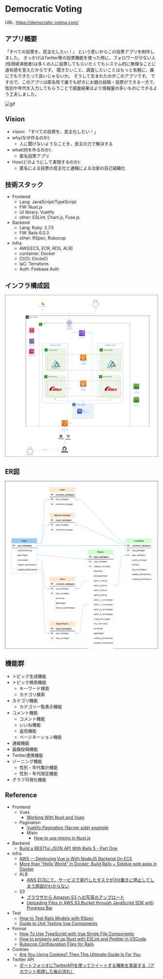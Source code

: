 # Democratic Voting

URL: https://democratic-voting.com/

## アプリ概要

「すべての投票を、民主化したい！」
という思いからこの投票アプリを制作しました。
きっかけはTwitter等の投票機能を使った時に、フォロワーが少ない人(信用経済弱者)は多くの人に投票してもらいたくてもシステム的に無理なことに違和感を覚えたからです。
聞きたいこと、調査したいことはもっと気軽に、誰にでもできたって良いじゃないか。
そうして生まれたのがこのアプリです。
ですので、このアプリは匿名性で誰でも好きにお題の投稿・投票ができる一方で、性別や年代を入力してもらうことで調査結果はより情報量の多いものにできるよう工夫しました。

![gif](https://github.com/KamiHitoe/img/blob/master/democratic-voting/democratic-voting.gif)

## Vision

- vision: 「すべての投票を、民主化したい！」
- why(なぜ作るのか):
  - 人に聞けないようなことを、民主の力で解決する
- what(何を作るのか): 
  - 匿名投票アプリ
- How(どのようにして実現するのか): 
  - 匿名による投票の民主化と通報による治安の自己組織化

## 技術スタック

- Frontend
  - Lang: JavaScript/TypeScript
  - FW: Nuxt.js
  - UI library: Vuetify
  - other: ESLint, Chart.js, Fuse.js
- Backend
  - Lang: Ruby: 2.7.5
  - FW: Rails 6.0.3
  - other: RSpec, Rubocop
- Infra
  - AWS(ECS, ECR, RDS, ALB)
  - container: Docker
  - CI/CI: CircleCI
  - IaC: Terraform
  - Auth: Firebase Auth

## インフラ構成図

![AWS](https://github.com/KamiHitoe/democratic-voting/blob/master/design/infra/architecture.prod.png)

## ER図

![ERD](https://github.com/KamiHitoe/democratic-voting/blob/master/design/backend/ERD.png)

## 機能群

- トピック生成機能
- トピック検索機能
  - キーワード検索
  - カテゴリ検索
- カテゴリ機能
  - カテゴリ一覧表示機能
- コメント機能
  - コメント機能
  - いいね機能
  - 返信機能
  - ページネーション機能
- 通報機能
- 画像投稿機能
- Twitter連携機能
- ゾーニング機能
  - 性別・年代集計機能
  - 性別・年代限定機能
- グラフ可視化機能

## Reference

- Frontend
  - Vuex
    - [Working With Nuxt and Vuex](https://langvad.dev/blog/working-with-nuxt-and-vuex/)
  - Pagination
    - [Vuetify Pagination (Server side) example](https://www.bezkoder.com/vuetify-pagination-server-side/)
    - Mixin
      - [How to use mixins in Nuxt.js](https://medium.com/@seyijosh44/how-to-use-mixins-in-nuxt-js-826724fa251)
- Backend
  - [Build a RESTful JSON API With Rails 5 - Part One](https://www.digitalocean.com/community/tutorials/build-a-restful-json-api-with-rails-5-part-one)
- Infra
  - [AWS — Deploying Vue.js With NodeJS Backend On ECS](https://medium.com/bb-tutorials-and-thoughts/aws-deploying-vue-js-with-nodejs-backend-on-ecs-cd3c3740b0a)
  - [More than "Hello World" in Docker: Build Rails + Sidekiq web apps in Docker](https://dev.to/raphael_jambalos/more-than-hello-world-in-docker-run-rails-sidekiq-web-apps-in-docker-1b37)
  - ALB
    - [AWS ECSにて、サービスで実行したタスクが3分置きに停止してしまう原因がわからない](https://teratail.com/questions/262962)
  - S3
    - [ブラウザから Amazon S3 への写真のアップロード](https://docs.aws.amazon.com/ja_jp/sdk-for-javascript/v2/developer-guide/s3-example-photo-album.html)
    - [Uploading Files in AWS S3 Bucket through JavaScript SDK with Progress Bar](https://medium.com/@shresthshruti09/uploading-files-in-aws-s3-bucket-through-javascript-sdk-with-progress-bar-d2a4b3ee77b5)
- Test
  - [How to Test Rails Models with RSpec](https://semaphoreci.com/community/tutorials/how-to-test-rails-models-with-rspec)
  - [Guide to Unit Testing Vue Components](https://testdriven.io/blog/vue-unit-testing/)
- Format
  - [How To Use TypeScript with Vue Single File Components](https://www.digitalocean.com/community/tutorials/vuejs-using-typescript-with-vue)
  - [How to properly set up Nuxt with ESLint and Prettier in VSCode](https://medium.com/@gogl.alex/how-to-properly-set-up-eslint-with-prettier-for-vue-or-nuxt-in-vscode-e42532099a9c)
  - [Rubocop Configuration Files for Rails](https://prabinpoudel.com.np/articles/rubocop-configuration-files-for-rails/)
- Cookies
  - [Are You Using Cookies? Then This Ultimate Guide Is For You](https://html.com/resources/cookies-ultimate-guide/)
- Twitter API
  - [ポートフォリオにTwitterAPIを使ってツイートする機能を実装する（アカウント申請した後の流れ）](https://qiita.com/naota7118/items/b3d50d9719e2dcb63e7c)



